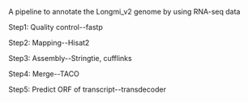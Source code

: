 A pipeline to annotate the Longmi_v2 genome by using RNA-seq data

Step1: Quality control--fastp

Step2: Mapping--Hisat2

Step3: Assembly--Stringtie, cufflinks

Step4: Merge--TACO

Step5: Predict ORF of transcript--transdecoder
